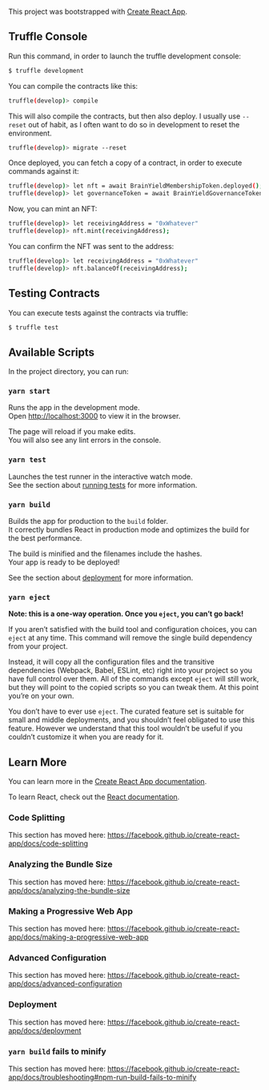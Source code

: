 This project was bootstrapped with [Create React App](https://github.com/facebook/create-react-app).

## Truffle Console

Run this command, in order to launch the truffle development console:

```bash
$ truffle development
```

You can compile the contracts like this:

```bash
truffle(develop)> compile
```

This will also compile the contracts, but then also deploy. I usually use `--reset` out of habit, as I often want to do
so in development to reset the environment.

```bash
truffle(develop)> migrate --reset
```

Once deployed, you can fetch a copy of a contract, in order to execute commands against it:

```bash
truffle(develop)> let nft = await BrainYieldMembershipToken.deployed();
truffle(develop)> let governanceToken = await BrainYieldGovernanceToken.deployed();
```

Now, you can mint an NFT:

```bash
truffle(develop)> let receivingAddress = "0xWhatever"
truffle(develop)> nft.mint(receivingAddress);
```

You can confirm the NFT was sent to the address:

```bash
truffle(develop)> let receivingAddress = "0xWhatever"
truffle(develop)> nft.balanceOf(receivingAddress);
```

## Testing Contracts

You can execute tests against the contracts via truffle:

```bash
$ truffle test
```

## Available Scripts

In the project directory, you can run:

### `yarn start`

Runs the app in the development mode.<br />
Open [http://localhost:3000](http://localhost:3000) to view it in the browser.

The page will reload if you make edits.<br />
You will also see any lint errors in the console.

### `yarn test`

Launches the test runner in the interactive watch mode.<br />
See the section about [running tests](https://facebook.github.io/create-react-app/docs/running-tests) for more information.

### `yarn build`

Builds the app for production to the `build` folder.<br />
It correctly bundles React in production mode and optimizes the build for the best performance.

The build is minified and the filenames include the hashes.<br />
Your app is ready to be deployed!

See the section about [deployment](https://facebook.github.io/create-react-app/docs/deployment) for more information.

### `yarn eject`

**Note: this is a one-way operation. Once you `eject`, you can’t go back!**

If you aren’t satisfied with the build tool and configuration choices, you can `eject` at any time. This command will remove the single build dependency from your project.

Instead, it will copy all the configuration files and the transitive dependencies (Webpack, Babel, ESLint, etc) right into your project so you have full control over them. All of the commands except `eject` will still work, but they will point to the copied scripts so you can tweak them. At this point you’re on your own.

You don’t have to ever use `eject`. The curated feature set is suitable for small and middle deployments, and you shouldn’t feel obligated to use this feature. However we understand that this tool wouldn’t be useful if you couldn’t customize it when you are ready for it.

## Learn More

You can learn more in the [Create React App documentation](https://facebook.github.io/create-react-app/docs/getting-started).

To learn React, check out the [React documentation](https://reactjs.org/).

### Code Splitting

This section has moved here: https://facebook.github.io/create-react-app/docs/code-splitting

### Analyzing the Bundle Size

This section has moved here: https://facebook.github.io/create-react-app/docs/analyzing-the-bundle-size

### Making a Progressive Web App

This section has moved here: https://facebook.github.io/create-react-app/docs/making-a-progressive-web-app

### Advanced Configuration

This section has moved here: https://facebook.github.io/create-react-app/docs/advanced-configuration

### Deployment

This section has moved here: https://facebook.github.io/create-react-app/docs/deployment

### `yarn build` fails to minify

This section has moved here: https://facebook.github.io/create-react-app/docs/troubleshooting#npm-run-build-fails-to-minify
